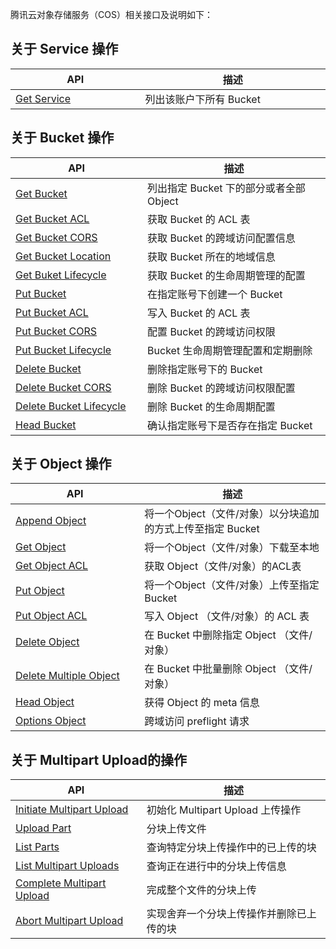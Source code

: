 腾讯云对象存储服务（COS）相关接口及说明如下：

## 关于 Service 操作
<style rel="stylesheet">
table th:nth-of-type(1) {
width: 350px;	
}
table th:nth-of-type(2) {
width:550px;	
}
</style>

| API | 描述 |
|---------|---------|
| [Get Service]() | 列出该账户下所有 Bucket  | 

## 关于 Bucket 操作

| API | 描述 |
|---------|---------|
| [Get Bucket]() | 列出指定 Bucket 下的部分或者全部 Object | 
| [Get Bucket ACL]() | 获取 Bucket 的 ACL 表 | 
| [Get Bucket CORS]() | 获取 Bucket 的跨域访问配置信息 | 
| [Get Bucket Location]() | 获取 Bucket 所在的地域信息 | 
| [Get Buket Lifecycle]() | 获取 Bucket 的生命周期管理的配置 | 
| [Put Bucket]() | 在指定账号下创建一个 Bucket | 
| [Put Bucket ACL ]()| 写入 Bucket 的 ACL 表 | 
| [Put Bucket CORS]() | 配置 Bucket 的跨域访问权限 | 
| [Put Bucket Lifecycle]() | Bucket 生命周期管理配置和定期删除 | 
| [Delete Bucket]() | 删除指定账号下的 Bucket  | 
| [Delete Bucket CORS]() | 删除 Bucket 的跨域访问权限配置  | 
| [Delete Bucket Lifecycle]() |删除 Bucket 的生命周期配置 | 
| [Head Bucket]() | 确认指定账号下是否存在指定 Bucket | 


## 关于 Object 操作

| API | 描述 |
|---------|---------|
| [Append Object]() | 将一个Object（文件/对象）以分块追加的方式上传至指定 Bucket  | 
| [Get Object]() | 将一个Object（文件/对象）下载至本地 | 
| [Get Object ACL]() | 获取 Object（文件/对象）的ACL表 | 
| [Put Object]() | 将一个Object（文件/对象）上传至指定 Bucket  | 
| [Put Object ACL]() | 写入 Object （文件/对象）的 ACL 表 | 
| [Delete Object]() | 在 Bucket 中删除指定 Object （文件/对象） | 
| [Delete Multiple Object]() | 在 Bucket 中批量删除 Object （文件/对象） | 
| [Head Object]() | 获得 Object 的 meta 信息 | 
| [Options Object]() | 跨域访问 preflight 请求| 


## 关于 Multipart Upload的操作

| API | 描述 |
|---------|---------|
| [Initiate Multipart Upload]() | 初始化 Multipart Upload 上传操作 | 
| [Upload Part]() | 分块上传文件 | 
| [List Parts]() | 查询特定分块上传操作中的已上传的块 | 
| [List Multipart Uploads]() | 查询正在进行中的分块上传信息 | 
| [Complete Multipart Upload]() | 完成整个文件的分块上传 | 
| [Abort Multipart Upload]() | 实现舍弃一个分块上传操作并删除已上传的块 | 
